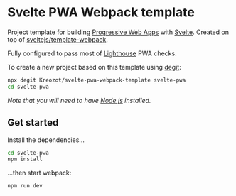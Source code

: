 # Svelte PWA Webpack template

Project template for building [Progressive Web Apps](https://developers.google.com/web/progressive-web-apps/) with [Svelte](https://svelte.dev). Created on top of [sveltejs/template-webpack](https://github.com/sveltejs/template-webpack).

Fully configured to pass most of [Lighthouse](https://developers.google.com/web/tools/lighthouse/) PWA checks.

To create a new project based on this template using [degit](https://github.com/Rich-Harris/degit):

```bash
npx degit Kreozot/svelte-pwa-webpack-template svelte-pwa
cd svelte-pwa
```

*Note that you will need to have [Node.js](https://nodejs.org) installed.*


## Get started

Install the dependencies...

```bash
cd svelte-pwa
npm install
```

...then start webpack:

```bash
npm run dev
```
